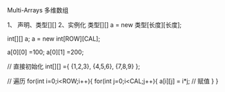 Multi-Arrays 多维数组

1、 声明、类型[][]
2、实例化 类型[][] a = new 类型[长度][长度];

int[][] a;
a = new int[ROW][CAL];

a[0][0] =100;
a[0][1] =200;

// 直接初始化
int[][] ={
	{1,2,3},
	{4,5,6},
	{7,8,9}
};

// 遍历
for(int i=0;i<ROW;i++){
	for(int j=0;i<CAL;j++){
		a[i][j] = i*j;  // 赋值
	}
}